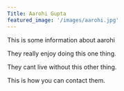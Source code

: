 ```yaml
---
Title: Aarohi Gupta
featured_image: '/images/aarohi.jpg'
---
```


This is some information about aarohi

They really enjoy doing this one thing.

They cant live without this other thing.

This is how you can contact them.